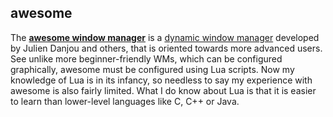 ## awesome
The [**awesome window manager**](http://awesome.naquadah.org/) is a [dynamic window manager](https://en.wikipedia.org/wiki/Dynamic_window_manager) developed by Julien Danjou and others, that is oriented towards more advanced users. See unlike more beginner-friendly WMs, which can be configured graphically, awesome must be configured using Lua scripts. Now my knowledge of Lua is in its infancy, so needless to say my experience with awesome is also fairly limited. What I do know about Lua is that it is easier to learn than lower-level languages like C, C++ or Java.
